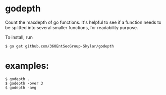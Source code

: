 

# godepth
Count the maxdepth of go functions. It's helpful to see if a function
needs to be splitted into several smaller functions, for readability
purpose.

To install, run

    $ go get github.com/360EntSecGroup-Skylar/godepth

# examples:

    $ godepth .
    $ godepth -over 3
    $ godepth -avg
